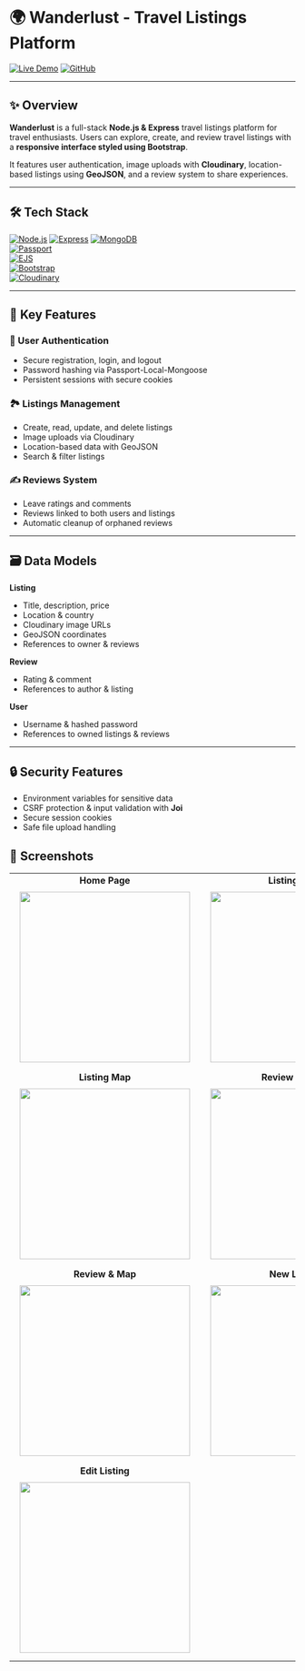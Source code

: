 # 🌍 Wanderlust - Travel Listings Platform

[![Live Demo](https://img.shields.io/badge/Live-Demo-blue)](https://wander-lust-90sw.onrender.com/listings) 
[![GitHub](https://img.shields.io/badge/GitHub-Repo-black?logo=github)](https://github.com/rakesh-mahapatro-456/wander-Lust)

---

## ✨ Overview

**Wanderlust** is a full-stack **Node.js & Express** travel listings platform for travel enthusiasts. Users can explore, create, and review travel listings with a **responsive interface styled using Bootstrap**.  

It features user authentication, image uploads with **Cloudinary**, location-based listings using **GeoJSON**, and a review system to share experiences.

---

## 🛠 Tech Stack

[![Node.js](https://img.shields.io/badge/Node.js-339933?logo=node.js&logoColor=white)](https://nodejs.org/) 
[![Express](https://img.shields.io/badge/Express-000000?logo=express&logoColor=white)](https://expressjs.com/) 
[![MongoDB](https://img.shields.io/badge/MongoDB-47A248?logo=mongodb&logoColor=white)](https://www.mongodb.com/)  
[![Passport](https://img.shields.io/badge/Passport.js-34E1B4?logo=passport.js&logoColor=white)](http://www.passportjs.org/)  
[![EJS](https://img.shields.io/badge/EJS-611f69?logo=ejs&logoColor=white)](https://ejs.co/)  
[![Bootstrap](https://img.shields.io/badge/Bootstrap-563d7c?logo=bootstrap&logoColor=white)](https://getbootstrap.com/)  
[![Cloudinary](https://img.shields.io/badge/Cloudinary-0033cc?logo=cloudinary&logoColor=white)](https://cloudinary.com/)

---

## 🌟 Key Features

### 🔐 User Authentication
- Secure registration, login, and logout  
- Password hashing via Passport-Local-Mongoose  
- Persistent sessions with secure cookies  

### 🏞 Listings Management
- Create, read, update, and delete listings  
- Image uploads via Cloudinary  
- Location-based data with GeoJSON  
- Search & filter listings  

### ✍️ Reviews System
- Leave ratings and comments  
- Reviews linked to both users and listings  
- Automatic cleanup of orphaned reviews  

---

## 🗃 Data Models

**Listing**
- Title, description, price  
- Location & country  
- Cloudinary image URLs  
- GeoJSON coordinates  
- References to owner & reviews  

**Review**
- Rating & comment  
- References to author & listing  

**User**
- Username & hashed password  
- References to owned listings & reviews  

---

## 🔒 Security Features
- Environment variables for sensitive data  
- CSRF protection & input validation with **Joi**  
- Secure session cookies  
- Safe file upload handling  


## 📸 Screenshots

<div align="center">

<table>
  <tr>
    <td align="center">
      <b>Home Page</b><br>
      <img src="<[https://res.cloudinary.com/dqz5xgr5v/image/upload/v1755253144/Screenshot_2025-08-15_at_15.31.26_l0mrrn.png](https://res.cloudinary.com/dqz5xgr5v/image/upload/v1755253144/Screenshot_2025-08-15_at_15.31.26_l0mrrn.png)>)" width="300" style="margin:10px"/>
    </td>
    <td align="center">
      <b>Listing Page</b><br>
      <img src="https://res.cloudinary.com/dqz5xgr5v/image/upload/v1755253146/Screenshot_2025-08-15_at_15.31.37_gbw3hk.png" width="300" style="margin:10px"/>
    </td>
  </tr>
  <tr>
    <td align="center">
      <b>Listing Map</b><br>
      <img src="https://res.cloudinary.com/dqz5xgr5v/image/upload/v1755253146/Screenshot_2025-08-15_at_15.31.57_rlj7pw.png" width="300" style="margin:10px"/>
    </td>
    <td align="center">
      <b>Review Section</b><br>
      <img src="https://res.cloudinary.com/dqz5xgr5v/image/upload/v1755253143/Screenshot_2025-08-15_at_15.44.33_vovlhe.png" width="300" style="margin:10px"/>
    </td>
  </tr>
  <tr>
    <td align="center">
      <b>Review & Map</b><br>
      <img src="https://res.cloudinary.com/dqz5xgr5v/image/upload/v1755253151/Screenshot_2025-08-15_at_15.44.51_w9upey.png" width="300" style="margin:10px"/>
    </td>
    <td align="center">
      <b>New Listing</b><br>
      <img src="https://res.cloudinary.com/dqz5xgr5v/image/upload/v1755253147/Screenshot_2025-08-15_at_15.42.43_xihets.png" width="300" style="margin:10px"/>
    </td>
  </tr>
  <tr>
    <td align="center">
      <b>Edit Listing</b><br>
      <img src="https://res.cloudinary.com/dqz5xgr5v/image/upload/v1755253144/Screenshot_2025-08-15_at_15.43.54_qlyn8j.png" width="300" style="margin:10px"/>
    </td>
    <td></td>
  </tr>
</table>

</div>
